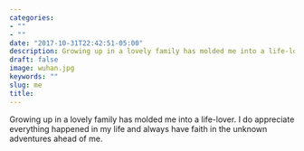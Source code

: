 ```yaml
---
categories:
- ""
- ""
date: "2017-10-31T22:42:51-05:00"
description: Growing up in a lovely family has molded me into a life-lover. I do appreciate everything happened in my life and always have faith in the unknown adventures ahead of me. 
draft: false
image: wuhan.jpg
keywords: ""
slug: me
title: 
---
```


Growing up in a lovely family has molded me into a life-lover. I do appreciate everything happened in my life and always have faith in the unknown adventures ahead of me. 